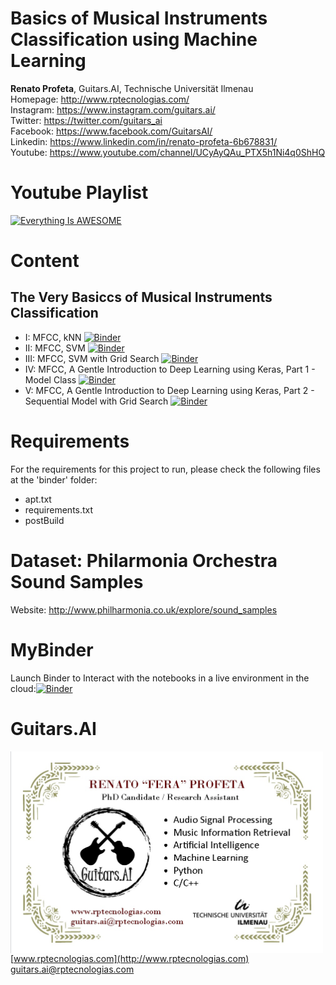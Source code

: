 # Basics of Musical Instruments Classification using Machine Learning

**Renato Profeta**, Guitars.AI, Technische Universität Ilmenau <br>
Homepage: http://www.rptecnologias.com/ <br>
Instagram: https://www.instagram.com/guitars.ai/ <br>
Twitter: https://twitter.com/guitars_ai <br>
Facebook: https://www.facebook.com/GuitarsAI/ <br>
Linkedin: https://www.linkedin.com/in/renato-profeta-6b678831/ <br>
Youtube: https://www.youtube.com/channel/UCyAyQAu_PTX5h1Ni4q0ShHQ

# Youtube Playlist
[![Everything Is AWESOME](https://img.youtube.com/vi/p_IU6uRqHvE/0.jpg)](https://www.youtube.com/playlist?list=PL6QnpHKwdPYg2MzpQZIxpT1Qg51kquJty)
 <br>

# Content
## The Very Basiccs of Musical Instruments Classification
 - I: MFCC, kNN [![Binder](https://mybinder.org/badge.svg)](https://mybinder.org/v2/gh/GuitarsAI/BasicsMusicalInstrumClassifi/master?filepath=BasicsMusicaInstrumentsClassifkNN.ipynb)
  - II: MFCC, SVM [![Binder](https://mybinder.org/badge_logo.svg)](https://mybinder.org/v2/gh/GuitarsAI/BasicsMusicalInstrumClassifi/master?filepath=BasicsMusicaInstrumentsClassifSVM.ipynb)
  - III: MFCC, SVM with Grid Search [![Binder](https://mybinder.org/badge_logo.svg)](https://mybinder.org/v2/gh/GuitarsAI/BasicsMusicalInstrumClassifi/master?filepath=BasicsMusicaInstrumentsClassifSVMGridSearch.ipynb)
  - IV: MFCC, A Gentle Introduction to Deep Learning using Keras, Part 1 - Model Class [![Binder](https://mybinder.org/badge_logo.svg)](https://mybinder.org/v2/gh/GuitarsAI/BasicsMusicalInstrumClassifi/master?filepath=BasicsMusicaInstrumentsClassifDNKeras1.ipynb)
  - V: MFCC, A Gentle Introduction to Deep Learning using Keras, Part 2 - Sequential Model with Grid Search [![Binder](https://mybinder.org/badge_logo.svg)](https://mybinder.org/v2/gh/GuitarsAI/BasicsMusicalInstrumClassifi/master?filepath=BasicsMusicaInstrumentsClassifDNKeras2GridSearch.ipynb)

# Requirements
For the requirements for this project to run, please check the following files at the 'binder' folder:
  - apt.txt
  - requirements.txt
  - postBuild
  
# Dataset: Philarmonia Orchestra Sound Samples
Website: http://www.philharmonia.co.uk/explore/sound_samples <br>

# MyBinder

Launch Binder to Interact with the notebooks in a live environment in the cloud:[![Binder](https://mybinder.org/badge.svg)](https://mybinder.org/v2/gh/GuitarsAI/BasicsMusicalInstrumClassifi/master)


# Guitars.AI

<p align="left">
<img src="./img/businesscard.jpg" width="500px" alt="Business Card" align="left" >
</p>
<br>

[www.rptecnologias.com](http://www.rptecnologias.com)
<br>
guitars.ai@rptecnologias.com

